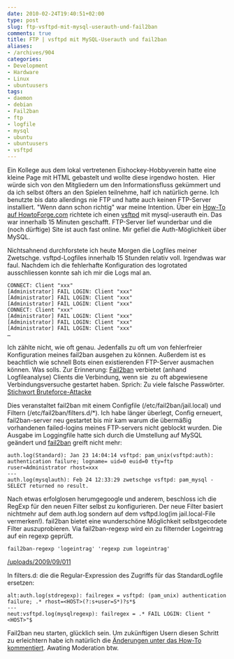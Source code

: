 ```yaml
---
date: 2010-02-24T19:40:51+02:00
type: post
slug: ftp-vsftpd-mit-mysql-userauth-und-fail2ban
comments: true
title: FTP | vsftpd mit MySQL-Userauth und fail2ban
aliases:
- /archives/904
categories:
- Development
- Hardware
- Linux
- ubuntuusers
tags:
- daemon
- debian
- Fail2ban
- ftp
- logfile
- mysql
- ubuntu
- ubuntuusers
- vsftpd
---
```


Ein Kollege aus dem lokal vertretenen Eishockey-Hobbyverein hatte eine kleine Page mit HTML gebastelt und wollte diese irgendwo hosten.  Hier würde sich von den Mitgliedern um den Informationsfluss gekümmert und da ich selbst öfters an den Spielen teilnehme, half ich natürlich gerne. Ich benutzte bis dato allerdings nie FTP und hatte auch keinen FTP-Server installiert. "Wenn dann schon richtig" war meine Intention. Über ein [How-To auf HowtoForge.com](http://www.howtoforge.de/howto/virtual-hosting-mit-vsftpd-und-mysql-auf-debian-etch/) richtete ich einen [vsftpd](http://vsftpd.beasts.org/) mit mysql-userauth ein. Das war innerhalb 15 Minuten geschafft. FTP-Server lief wunderbar und die (noch dürftige) Site ist auch fast online. Mir gefiel die Auth-Möglichkeit über MySQL.

Nichtsahnend durchforstete ich heute Morgen die Logfiles meiner Zwetschge. vsftpd-Logfiles innerhalb 15 Stunden relativ voll. Irgendwas war faul. Nachdem ich die fehlerhafte Konfiguration des logrotated ausschliessen konnte sah ich mir die Logs mal an.

```
CONNECT: Client "xxx"
[Administrator] FAIL LOGIN: Client "xxx"
[Administrator] FAIL LOGIN: Client "xxx"
[Administrator] FAIL LOGIN: Client "xxx"
CONNECT: Client "xxx"
[Administrator] FAIL LOGIN: Client "xxx"
[Administrator] FAIL LOGIN: Client "xxx"
[Administrator] FAIL LOGIN: Client "xxx"
…
```


Ich zählte nicht, wie oft genau. Jedenfalls zu oft um von fehlerfreier Konfiguration meines fail2ban ausgehen zu können. Außerdem ist es beachtlich wie schnell Bots einen existierenden FTP-Server ausmachen können. Was solls. Zur Erinnerung: [Fail2ban](http://www.fail2ban.org/wiki/index.php/Main_Page) verbietet (anhand Logfileanalyse) Clients die Verbindung, wenn sie  zu oft abgewiesene Verbindungsversuche gestartet haben. Sprich: Zu viele falsche Passwörter. [Stichwort Bruteforce-Attacke ](http://de.wikipedia.org/wiki/Brute-Force-Methode)

Dies veranstaltet fail2ban mit einem Configfile (/etc/fail2ban/jail.local) und Filtern (/etc/fail2ban/filters.d/*). Ich habe länger überlegt, Config erneuert, fail2ban-server neu gestartet bis mir kam warum die übermäßig vorhandenen failed-logins meines FTP-servers nicht geblockt wurden. Die Ausgabe im Loggingfile hatte sich durch die Umstellung auf MySQL geändert und [fail2ban](http://www.fail2ban.org/wiki/index.php/Vsftpd) greift nicht mehr:

```
auth.log(Standard): Jan 23 14:04:14 vsftpd: pam_unix(vsftpd:auth): authentication failure; logname= uid=0 euid=0 tty=ftp ruser=Administrator rhost=xxx
---
auth.log(mysqlauth): Feb 24 12:33:29 zwetschge vsftpd: pam_mysql - SELECT returned no result.
```


Nach etwas erfolglosen herumgegoogle und anderem, beschloss ich die RegExp für den neuen Filter selbst zu konfigurieren. Der neue Filter basiert nichtmehr auf dem auth.log sondern auf dem vsftpd.log(im jail.local-File vermerken!). fail2ban bietet eine wunderschöne Möglichkeit selbstgecodete Filter auszuprobieren. Via fail2ban-regexp wird ein zu filternder Logeintrag auf ein regexp geprüft.

```
fail2ban-regexp 'logeintrag' 'regexp zum logeintrag'
```

[/uploads/2009/09/011](/uploads/2009/09/011)

In filters.d: die die Regular-Expression des Zugriffs für das StandardLogfile ersetzen:

```
alt:auth.log(stdregexp): failregex = vsftpd: (pam_unix) authentication failure; .* rhost=<HOST>(?:s+user=S*)?s*$
---
neut:vsftpd.log(mysqlregexp): failregex = .* FAIL LOGIN: Client "<HOST>"$

```


Fail2ban neu starten, glücklich sein.
Um zukünftigen Usern diesen Schritt zu erleichtern habe ich natürlich die [Änderungen unter das How-To kommentiert](http://www.howtoforge.com/vsftpd_mysql_debian_etch_p2#comment-22234). Awating Moderation btw.
